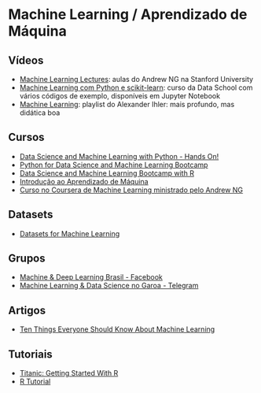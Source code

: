 # Machine Learning /  Aprendizado de Máquina


## Vídeos

- [Machine Learning Lectures](https://www.youtube.com/watch?v=UzxYlbK2c7E&list=PLJ_CMbwA6bT-n1W0mgOlYwccZ-j6gBXqE): aulas do Andrew NG na Stanford University
- [Machine Learning com Python e scikit-learn](https://www.youtube.com/watch?v=elojMnjn4kk&list=PL5-da3qGB5ICeMbQuqbbCOQWcS6OYBr5A): curso da Data School com vários códigos de exemplo, disponíveis em Jupyter Notebook
- [Machine Learning](https://www.youtube.com/playlist?list=PLaXDtXvwY-oDvedS3f4HW0b4KxqpJ_imw): playlist do Alexander Ihler: mais profundo, mas didática boa

## Cursos

- [Data Science and Machine Learning with Python - Hands On!](https://www.udemy.com/data-science-and-machine-learning-with-python-hands-on/)
- [Python for Data Science and Machine Learning Bootcamp](https://www.udemy.com/python-for-data-science-and-machine-learning-bootcamp/)
- [Data Science and Machine Learning Bootcamp with R](https://www.udemy.com/data-science-and-machine-learning-bootcamp-with-r/)
- [Introdução ao Aprendizado de Máquina](https://br.udacity.com/course/intro-to-machine-learning--ud120/)
- [Curso no Coursera de Machine Learning ministrado pelo Andrew NG](https://pt.coursera.org/learn/machine-learning)

## Datasets

- [Datasets for Machine Learning](https://docs.google.com/spreadsheets/d/1AQvZ7-Kg0lSZtG1wlgbIsrm90HaTZrJGQMz-uKRRlFw/edit#gid=0)

## Grupos
- [Machine & Deep Learning Brasil - Facebook](https://www.facebook.com/groups/machinedeeplearningbrasil/)
- [Machine Learning & Data Science no Garoa - Telegram](https://t.me/dsmlbr)


## Artigos 
 - [Ten Things Everyone Should Know About Machine Learning](https://www.forbes.com/sites/quora/2017/09/06/ten-things-everyone-should-know-about-machine-learning/#1f1ae48a4e9e)
 
## Tutoriais
  - [Titanic: Getting Started With R](http://trevorstephens.com/kaggle-titanic-tutorial/getting-started-with-r/)
  - [R Tutorial](http://www.cyclismo.org/tutorial/R/)
